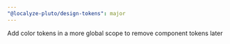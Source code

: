 ```yaml
---
"@localyze-pluto/design-tokens": major
---
```


Add color tokens in a more global scope to remove component tokens later
